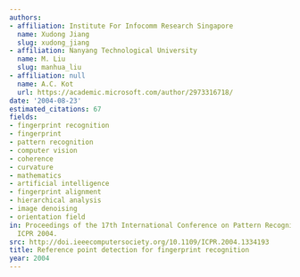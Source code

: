 ```yaml
---
authors:
- affiliation: Institute For Infocomm Research Singapore
  name: Xudong Jiang
  slug: xudong_jiang
- affiliation: Nanyang Technological University
  name: M. Liu
  slug: manhua_liu
- affiliation: null
  name: A.C. Kot
  url: https://academic.microsoft.com/author/2973316718/
date: '2004-08-23'
estimated_citations: 67
fields:
- fingerprint recognition
- fingerprint
- pattern recognition
- computer vision
- coherence
- curvature
- mathematics
- artificial intelligence
- fingerprint alignment
- hierarchical analysis
- image denoising
- orientation field
in: Proceedings of the 17th International Conference on Pattern Recognition, 2004.
  ICPR 2004.
src: http://doi.ieeecomputersociety.org/10.1109/ICPR.2004.1334193
title: Reference point detection for fingerprint recognition
year: 2004
---
```

